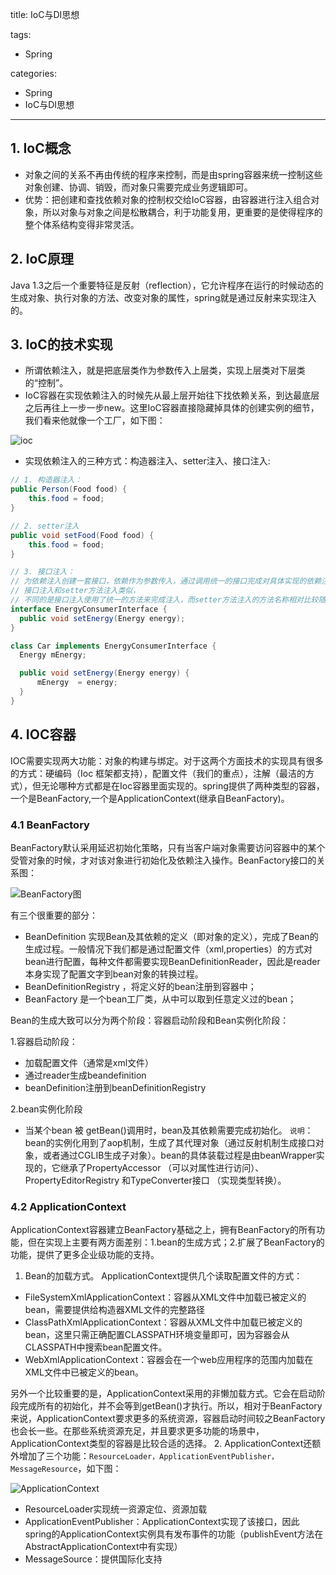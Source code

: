 title: IoC与DI思想

tags:
  - Spring

categories:
  - Spring
  - IoC与DI思想

---
## 1. IoC概念
- 对象之间的关系不再由传统的程序来控制，而是由spring容器来统一控制这些对象创建、协调、销毁，而对象只需要完成业务逻辑即可。
- 优势：把创建和查找依赖对象的控制权交给IoC容器，由容器进行注入组合对象，所以对象与对象之间是松散耦合，利于功能复用，更重要的是使得程序的整个体系结构变得非常灵活。

## 2. IoC原理
Java 1.3之后一个重要特征是反射（reflection），它允许程序在运行的时候动态的生成对象、执行对象的方法、改变对象的属性，spring就是通过反射来实现注入的。

## 3. IoC的技术实现
- 所谓依赖注入，就是把底层类作为参数传入上层类，实现上层类对下层类的“控制”。
- IoC容器在实现依赖注入的时候先从最上层开始往下找依赖关系，到达最底层之后再往上一步一步new。这里IoC容器直接隐藏掉具体的创建实例的细节，我们看来他就像一个工厂，如下图：

![ioc](/img/spring/ioc.png)
- 实现依赖注入的三种方式：构造器注入、setter注入、接口注入:

```java
// 1. 构造器注入：
public Person(Food food) {
    this.food = food;
}

// 2. setter注入
public void setFood(Food food) {
    this.food = food;
}

// 3. 接口注入：
// 为依赖注入创建一套接口，依赖作为参数传入，通过调用统一的接口完成对具体实现的依赖注入。
// 接口注入和setter方法注入类似，
// 不同的是接口注入使用了统一的方法来完成注入，而setter方法注入的方法名称相对比较随意。
interface EnergyConsumerInterface {
  public void setEnergy(Energy energy);
}

class Car implements EnergyConsumerInterface {
  Energy mEnergy;

  public void setEnergy(Energy energy) {
      mEnergy  = energy;
  }
}
```

## 4. IOC容器
IOC需要实现两大功能：对象的构建与绑定。对于这两个方面技术的实现具有很多的方式：硬编码（Ioc 框架都支持），配置文件（我们的重点），注解（最洁的方式），但无论哪种方式都是在Ioc容器里面实现的。spring提供了两种类型的容器，一个是BeanFactory,一个是ApplicationContext(继承自BeanFactory)。
### 4.1 BeanFactory
BeanFactory默认采用延迟初始化策略，只有当客户端对象需要访问容器中的某个受管对象的时候，才对该对象进行初始化及依赖注入操作。BeanFactory接口的关系图：

![BeanFactory图](/img/spring/beanfactory1.png)

有三个很重要的部分：
- BeanDefinition 实现Bean及其依赖的定义（即对象的定义），完成了Bean的生成过程。一般情况下我们都是通过配置文件（xml,properties）的方式对bean进行配置，每种文件都需要实现BeanDefinitionReader，因此是reader本身实现了配置文字到bean对象的转换过程。
- BeanDefinitionRegistry ，将定义好的bean注册到容器中；
- BeanFactory 是一个bean工厂类，从中可以取到任意定义过的bean；

Bean的生成大致可以分为两个阶段：容器启动阶段和Bean实例化阶段：

1.容器启动阶段：
- 加载配置文件（通常是xml文件）
- 通过reader生成beandefinition
- beanDefinition注册到beanDefinitionRegistry

2.bean实例化阶段
- 当某个bean 被 getBean()调用时，bean及其依赖需要完成初始化。
`说明`：bean的实例化用到了aop机制，生成了其代理对象（通过反射机制生成接口对象，或者通过CGLIB生成子对象）。bean的具体装载过程是由beanWrapper实现的，它继承了PropertyAccessor （可以对属性进行访问）、PropertyEditorRegistry 和TypeConverter接口 （实现类型转换）。

### 4.2 ApplicationContext
ApplicationContext容器建立BeanFactory基础之上，拥有BeanFactory的所有功能，但在实现上主要有两方面差别：1.bean的生成方式；2.扩展了BeanFactory的功能，提供了更多企业级功能的支持。

1. Bean的加载方式。
ApplicationContext提供几个读取配置文件的方式：

  - FileSystemXmlApplicationContext：容器从XML文件中加载已被定义的bean，需要提供给构造器XML文件的完整路径
  - ClassPathXmlApplicationContext：容器从XML文件中加载已被定义的bean，这里只需正确配置CLASSPATH环境变量即可，因为容器会从CLASSPATH中搜索bean配置文件。
  - WebXmlApplicationContext：容器会在一个web应用程序的范围内加载在XML文件中已被定义的bean。

  另外一个比较重要的是，ApplicationContext采用的非懒加载方式。它会在启动阶段完成所有的初始化，并不会等到getBean()才执行。所以，相对于BeanFactory来说，ApplicationContext要求更多的系统资源，容器启动时间较之BeanFactory也会长一些。在那些系统资源充足，并且要求更多功能的场景中， ApplicationContext类型的容器是比较合适的选择。
2. ApplicationContext还额外增加了三个功能：``ResourceLoader，ApplicationEventPublisher，MessageResource``，如下图：

![ApplicationContext](/img/spring/appcontext.png)

- ResourceLoader实现统一资源定位、资源加载
- ApplicationEventPublisher：ApplicationContext实现了该接口，因此spring的ApplicationContext实例具有发布事件的功能（publishEvent方法在AbstractApplicationContext中有实现）
- MessageSource：提供国际化支持
